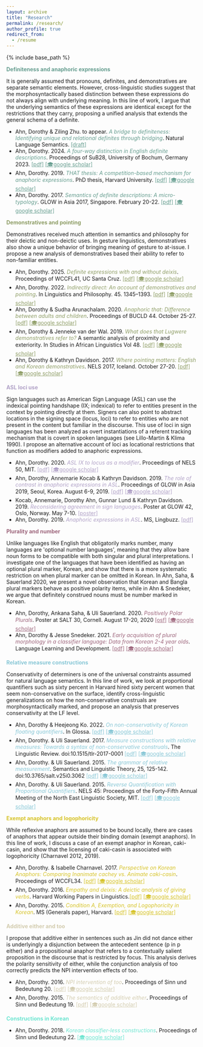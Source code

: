 ```yaml
---
layout: archive
title: "Research"
permalink: /research/
author_profile: true
redirect_from:
  - /resume
---
```


{% include base_path %}

<style>
  .definiteness { color: #679e90; }   /* soft green-blue */
  .demonstrative { color: #8f9e67; }  /* soft olive green */
  .loci { color: #b1a2c7; }          /*purple */
  .plurality { color: #9e677d; }      /* muted rose */
  .quantifiers { color: #88c7d6; }    /* muted blue */
  .anaphors { color: #d6c329; }       /*yellow */
  .either { color: #d3ccaf; }         /* warm tan / ochre */
  .honorificity { color: #679e8a; }   /* dusty jade */
  .verbs { color: #67919e; }          /* muted sky blue */
  .korean { color: #6ee5d1; }         /* muted mint */
</style>


**<span class="definiteness">Definiteness and anaphoric expressions</span>**

It is generally assumed that pronouns, definites, and demonstratives are separate semantic elements. However, cross-linguistic studies suggest that the morphosyntactically based distinction between these expressions do not always align with underlying meaning. In this line of work, I argue that the underlying semantics of these expressions are identical except for the restrictions that they carry, proposing a unified analysis that extends the general schema of a definite.

- Ahn, Dorothy & Ziling Zhu. to appear. <em class="definiteness">A bridge to definiteness: Identifying unique and relational definites through bridging</em>. Natural Language Semantics. <a href="https://ling.auf.net/lingbuzz/009162" class="definiteness">[draft]</a>
- Ahn, Dorothy. 2024. <em class="definiteness">A four-way distinction in English definite descriptions</em>. Proceedings of SuB28, University of Bochum, Germany 2023. <a href="https://ojs.ub.uni-konstanz.de/sub/index.php/sub/article/view/1104" class="definiteness">[pdf]</a> <a href="https://scholar.google.com/citations?view_op=view_citation&hl=en&user=caKoCk4AAAAJ&cstart=20&pagesize=80&citation_for_view=caKoCk4AAAAJ:qjMakFHDy7sC" class="definiteness">[🎓google scholar]</a>
- Ahn, Dorothy. 2019. <em class="definiteness">THAT thesis: A competition-based mechanism for anaphoric expressions</em>. PhD thesis, Harvard University. <a href="https://ling.auf.net/lingbuzz/004742" class="definiteness">[pdf]</a> <a href="https://scholar.google.com/citations?view_op=view_citation&hl=en&user=caKoCk4AAAAJ&citation_for_view=caKoCk4AAAAJ:UebtZRa9Y70C" class="definiteness">[🎓google scholar]</a>
- Ahn, Dorothy. 2017. <em class="definiteness">Semantics of definite descriptions: A micro-typology</em>. GLOW in Asia 2017, Singapore. February 20-22. <a href="https://glowlinguistics.org/asia11/wp-content/uploads/sites/3/2017/11/v1-ahn.pdf" class="definiteness">[pdf]</a> <a href="https://scholar.google.com/citations?view_op=view_citation&hl=en&user=caKoCk4AAAAJ&citation_for_view=caKoCk4AAAAJ:_FxGoFyzp5QC" class="definiteness">[🎓google scholar]</a>

**<span class="demonstrative">Demonstratives and pointing</span>**

Demonstratives received much attention in semantics and philosophy for their deictic and non-deictic uses. In gesture linguistics, demonstratives also show a unique behavior of bringing meaning of gesture to at-issue. I propose a new analysis of demonstratives based their ability to refer to non-familiar entities.

- Ahn, Dorothy. 2025. <em class="demonstrative">Definite expressions with and without deixis</em>. Proceedings of WCCFL41, UC Santa Cruz. <a href="https://www.lingref.com/cpp/wccfl/41/paper3727.pdf" class="demonstrative">[pdf]</a> <a href="https://scholar.google.com/citations?view_op=view_citation&hl=en&user=caKoCk4AAAAJ&cstart=20&pagesize=80&citation_for_view=caKoCk4AAAAJ:zYLM7Y9cAGgC" class="demonstrative">[🎓google scholar]</a>
- Ahn, Dorothy. 2022. <em class="demonstrative">Indirectly direct: An account of demonstratives and pointing</em>. In Linguistics and Philosophy. 45. 1345–1393. <a href="https://link.springer.com/article/10.1007/s10988-022-09350-5" class="demonstrative">[pdf]</a> <a href="https://scholar.google.com/citations?view_op=view_citation&hl=en&user=caKoCk4AAAAJ&citation_for_view=caKoCk4AAAAJ:Se3iqnhoufwC" class="demonstrative">[🎓google scholar]</a>
- Ahn, Dorothy & Sudha Arunachalam. 2020. <em class="demonstrative">Anaphoric that: Difference between adults and children</em>. Proceedings of BUCLD 44. October 25-27. <a href="https://www.lingref.com/bucld/44/BUCLD44-03.pdf" class="demonstrative">[pdf]</a> <a href="https://scholar.google.com/citations?view_op=view_citation&hl=en&user=caKoCk4AAAAJ&citation_for_view=caKoCk4AAAAJ:Y0pCki6q_DkC" class="demonstrative">[🎓google scholar]</a>
- Ahn, Dorothy & Jenneke van der Wal. 2019. <em class="demonstrative">What does that Lugwere demonstratives refer to?</em> A semantic analysis of proximity and exteriority. In Studies in African Linguistics Vol 48. <a href="https://journals.flvc.org/sal/article/view/114927" class="demonstrative">[pdf]</a> <a href="https://scholar.google.com/citations?view_op=view_citation&hl=en&user=caKoCk4AAAAJ&citation_for_view=caKoCk4AAAAJ:kNdYIx-mwKoC" class="demonstrative">[🎓google scholar]</a>
- Ahn, Dorothy & Kathryn Davidson. 2017. <em class="demonstrative">Where pointing matters: English and Korean demonstratives</em>. NELS 2017, Iceland. October 27-20. <a href="/files/ahndavidson20217.pdf" class="demonstrative">[pdf]</a> <a href="https://scholar.google.com/citations?view_op=view_citation&hl=en&user=caKoCk4AAAAJ&citation_for_view=caKoCk4AAAAJ:u-x6o8ySG0sC" class="demonstrative">[🎓google scholar]</a>

**<span class="loci">ASL loci use</span>**

Sign languages such as American Sign Language (ASL) can use the indexical pointing handshape (IX; indexical) to refer to entities present in the context by pointing directly at them. Signers can also point to abstract locations in the signing space (locus, loci) to refer to entities who are not present in the content but familiar in the discourse. This use of loci in sign languages has been analyzed as overt instantiations of a referent tracking mechanism that is covert in spoken languages (see Lillo-Martin & Klima 1990). I propose an alternative account of loci as locational restrictions that function as modifiers added to anaphoric expressions.

- Ahn, Dorothy. 2020. <em class="loci">ASL IX to locus as a modifier</em>. Proceedings of NELS 50, MIT. <a href="https://www.dorothyahn.com/_files/ugd/697a33_645cbf2a52224f70b05f86d03b4330cb.pdf" class="loci">[pdf]</a> <a href="https://scholar.google.com/citations?view_op=view_citation&hl=en&user=caKoCk4AAAAJ&citation_for_view=caKoCk4AAAAJ:LkGwnXOMwfcC" class="loci">[🎓google scholar]</a>
- Ahn, Dorothy, Annemarie Kocab & Kathryn Davidson. 2019. <em class="loci">The role of contrast in anaphoric expressions in ASL</em>. Proceedings of GLOW in Asia 2019, Seoul, Korea. August 6-9, 2019. <a href="https://www.dorothyahn.com/_files/ugd/697a33_cac4bd55c4ca4b67a03003da9c66d89e.pdf" class="loci">[pdf]</a> <a href="https://scholar.google.com/citations?view_op=view_citation&hl=en&user=caKoCk4AAAAJ&cstart=20&pagesize=80&citation_for_view=caKoCk4AAAAJ:4TOpqqG69KYC" class="loci">[🎓google scholar]</a>
- Kocab, Annemarie, Dorothy Ahn, Gunnar Lund & Kathryn Davidson. 2019. <em class="loci">Reconsidering agreement in sign languages</em>. Poster at GLOW 42, Oslo, Norway. May 7-10. <a href="https://www.dorothyahn.com/_files/ugd/697a33_b47654000d8e4d66887df8a8b85c6a0a.pdf" class="loci">[poster]</a>
- Ahn, Dorothy. 2019. <em class="loci">Anaphoric expressions in ASL</em>. MS, Lingbuzz. <a href="https://ling.auf.net/lingbuzz/004594" class="loci">[pdf]</a>

**<span class="plurality">Plurality and number</span>**

Unlike languages like English that obligatorily marks number, many languages are 'optional number languages', meaning that they allow bare noun forms to be compatible with both singular and plural interpretations. I investigate one of the languages that have been identified as having an optional plural marker, Korean, and show that there is a more systematic restriction on when plural marker can be omitted in Korean. In Ahn, Saha, & Sauerland 2020, we present a novel observation that Korean and Bangla plural markers behave as positive polarity items, while in Ahn & Snedeker, we argue that definitely construed nouns must be number marked in Korean.

- Ahn, Dorothy, Ankana Saha, & Uli Sauerland. 2020. <em class="plurality">Positively Polar Plurals</em>. Poster at SALT 30, Cornell. August 17-20, 2020 <a href="https://osf.io/7dtbw/" class="plurality">[osf]</a> <a href="https://scholar.google.com/citations?view_op=view_citation&hl=en&user=caKoCk4AAAAJ&citation_for_view=caKoCk4AAAAJ:5nxA0vEk-isC" class="plurality">[🎓google scholar]</a>
- Ahn, Dorothy & Jesse Snedeker. 2021. <em class="plurality">Early acquisition of plural morphology in a classifier language: Data from Korean 2-4 year olds</em>. Language Learning and Development. <a href="https://www.tandfonline.com/eprint/JDYWNDGUDDEFT3T82K6V/full?target=10.1080/15475441.2021.1922280" class="plurality">[pdf]</a> <a href="https://scholar.google.com/citations?view_op=view_citation&hl=en&user=caKoCk4AAAAJ&citation_for_view=caKoCk4AAAAJ:WF5omc3nYNoC" class="plurality">[🎓google scholar]</a>

**​<span class="quantifiers">Relative measure constructions</span>**

Conservativity of determiners is one of the universal constraints assumed for natural language semantics. In this line of work, we look at proportional quantifiers such as sixty percent in Harvard hired sixty percent women that seem non-conservative on the surface, identify cross-linguistic generalizations on how the non-conservative construals are morphosyntactically marked, and propose an analysis that preserves conservativity at the LF level.

- Ahn, Dorothy & Heejeong Ko. 2022. <em class="quantifiers">On non-conservativity of Korean floating quantifiers​</em>. In Glossa. <a href="https://www.glossa-journal.org/article/id/5776/" class="quantifiers">[pdf]</a> <a href="https://scholar.google.com/citations?view_op=view_citation&hl=en&user=caKoCk4AAAAJ&citation_for_view=caKoCk4AAAAJ:W7OEmFMy1HYC" class="quantifiers">[🎓google scholar]</a>
- Ahn, Dorothy. & Uli Sauerland. 2017. <em class="quantifiers">Measure constructions with relative measures: Towards a syntax of non-conservative construals</em>. The Linguistic Review. doi:10.1515/tlr-2017-0001 <a href="https://www.degruyterbrill.com/document/doi/10.1515/tlr-2017-0001/html" class="quantifiers">[pdf]</a> <a href="https://scholar.google.com/citations?view_op=view_citation&hl=en&user=caKoCk4AAAAJ&citation_for_view=caKoCk4AAAAJ:3fE2CSJIrl8C" class="quantifiers">[🎓google scholar]</a>
- Ahn, Dorothy. & Uli Sauerland. 2015. <em class="quantifiers">The grammar of relative measurement</em>. Semantics and Linguistic Theory, 25, 125-142. doi:10.3765/salt.v25i0.3062 <a href="https://journals.linguisticsociety.org/proceedings/index.php/SALT/article/view/25.125" class="quantifiers">[pdf]</a> <a href="https://scholar.google.com/citations?view_op=view_citation&hl=en&user=caKoCk4AAAAJ&citation_for_view=caKoCk4AAAAJ:2osOgNQ5qMEC" class="quantifiers">[🎓google scholar]</a>
- Ahn, Dorothy. & Uli Sauerland. 2015. <em class="quantifiers">Reverse Quantification with Proportional Quantifiers</em>. NELS 45: Proceedings of the Forty-Fifth Annual Meeting of the North East Linguistic Society, MIT. <a href="https://www.dorothyahn.com/_files/ugd/697a33_5fa95a929a284f1aa471761ebfb22685.pdf" class="quantifiers">[pdf]</a> <a href="https://scholar.google.com/citations?view_op=view_citation&hl=en&user=caKoCk4AAAAJ&citation_for_view=caKoCk4AAAAJ:UeHWp8X0CEIC" class="quantifiers">[🎓google scholar]</a>

**<span class="anaphors">Exempt anaphors and logophoricity</span>**

While reflexive anaphors are assumed to be bound locally, there are cases of anaphors that appear outside their binding domain (exempt anaphors). In this line of work, I discuss a case of an exempt anaphor in Korean, caki-casin, and show that the licensing of caki-casin is associated with logophoricity (Charnavel 2012, 2019).

- Ahn, Dorothy. & Isabelle Charnavel. 2017. <em class="anaphors">Perspective on Korean Anaphors: Comparing Inanimate cachey vs. Animate caki-casin</em>. Proceedings of WCCFL34. <a href="http://www.lingref.com/cpp/wccfl/34/paper3292.pdf" class="anaphors">[pdf]</a> <a href="https://scholar.google.com/citations?view_op=view_citation&hl=en&user=caKoCk4AAAAJ&citation_for_view=caKoCk4AAAAJ:hqOjcs7Dif8C" class="anaphors">[🎓google scholar]</a>
- Ahn, Dorothy. 2016. <em class="anaphors">Empathy and deixis: A deictic analysis of giving verbs</em>. Harvard Working Papers in Linguistics.​ <a href="https://www.dorothyahn.com/_files/ugd/697a33_c32eec1edd074b67970750abea3923e3.pdf" class="anaphors">[pdf]</a> <a href="https://scholar.google.com/citations?view_op=view_citation&hl=en&user=caKoCk4AAAAJ&cstart=20&pagesize=80&citation_for_view=caKoCk4AAAAJ:MXK_kJrjxJIC" class="anaphors">[🎓google scholar]</a>
- Ahn, Dorothy. 2015. <em class="anaphors">Condition A, Exemption, and Logophoricity in Korean</em>. MS (Generals paper), Harvard. <a href="https://www.dorothyahn.com/_files/ugd/697a33_558f767ac2044b9aab5f2dbccfbf1027.pdf" class="anaphors">[pdf]</a> <a href="https://scholar.google.com/citations?view_op=view_citation&hl=en&user=caKoCk4AAAAJ&cstart=20&pagesize=80&citation_for_view=caKoCk4AAAAJ:0EnyYjriUFMC" class="anaphors">[🎓google scholar]</a>

**<span class="either">Additive either and too</span>** 

I propose that additive either in sentences such as Jin did not dance either is underlyingly a disjunction between the antecedent sentence (p in p either) and a propositional anaphor that refers to a contextually salient proposition in the discourse that is restricted by focus. This analysis derives the polarity sensitivity of either, while the conjunction analysis of too correctly predicts the NPI intervention effects of too. 

- Ahn, Dorothy. 2016. <em class="either">NPI intervention of too</em>. Proceedings of Sinn und Bedeutung 20. <a href="https://semanticsarchive.net/sub2015/SeparateArticles/Ahn-SuB20.pdf" class="either">[pdf]</a> <a href="https://scholar.google.com/citations?view_op=view_citation&hl=en&user=caKoCk4AAAAJ&citation_for_view=caKoCk4AAAAJ:YOwf2qJgpHMC" class="either">[🎓google scholar]</a>
- Ahn, Dorothy. 2015. <em class="either">The semantics of additive either</em>. Proceedings of Sinn und Bedeutung 19. <a href="https://semanticsarchive.net/Archive/TVlN2I2Z/sub19proc.pdf" class="either">[pdf]</a> <a href="https://scholar.google.com/citations?view_op=view_citation&hl=en&user=caKoCk4AAAAJ&citation_for_view=caKoCk4AAAAJ:8k81kl-MbHgC" class="either">[🎓google scholar]</a>

**<span class="korean">Constructions in Korean</span>**

- Ahn, Dorothy. 2018. <em class="korean">Korean classifier-less constructions</em>. Proceedings of Sinn und Bedeutung 22. <a href="https://scholar.google.com/citations?view_op=view_citation&hl=en&user=caKoCk4AAAAJ&citation_for_view=caKoCk4AAAAJ:_kc_bZDykSQC" class="korean">[🎓google scholar]</a>
